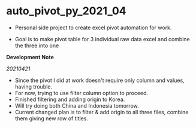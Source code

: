 # auto_pivot_py_2021_04

- Personal side project to create excel pivot automation for work.

- Goal is to make pivot table for 3 individual raw data excel and combine the three into one

**Development Note**

_20210421_

- Since the pivot I did at work doesn't require only column and values, having trouble.
- For now, trying to use filter column option to proceed.
- Finished filtering and adding origin to Korea.
- Will try doing both China and Indonesia tomorrow.
- Current changed plan is to filter & add origin to all three files, combine them giving new row of titles.
